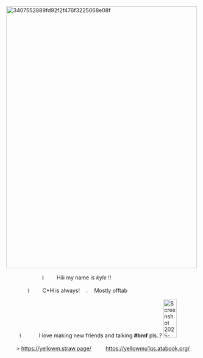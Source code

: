 <img width="500" height="687" alt="3407552889fd92f2f476f3225068e08f" src="https://github.com/user-attachments/assets/d823fa84-e578-473c-9914-86fa10a5f407" />



ㅤ  ㅤㅤ ㅤ  ㅤㅤ ꒱ ㅤ   ㅤHiii my name is *kyle* !! 


ㅤ  ㅤㅤㅤ꒱ ㅤ     ㅤC+H is always!ㅤ    .ㅤ   Mostly offtab 

ㅤ  ㅤ ꒱ ㅤㅤㅤ I love making new friends and talking __#bmf__ pls..? <img width="35" height="100" alt="Screenshot 2025-10-08 110115" src="https://github.com/user-attachments/assets/60f381f6-fda4-4d61-b87c-b736649f8684" />

ㅤㅤ> https://yellowm.straw.page/ ㅤ  ㅤ  https://yellowmu1qs.atabook.org/
 
